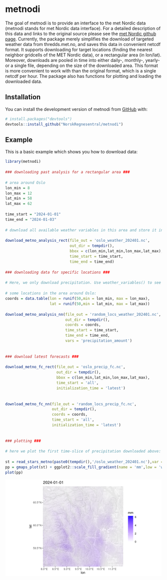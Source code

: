 
<!-- README.md is generated from README.Rmd. Please edit that file -->

# metnodi

<!-- badges: start -->
<!-- badges: end -->

The goal of metnodi is to provide an interface to the met Nordic data
(metnodi stands for met Nordic data interface). For a detailed
description of this data and links to the original source please see the
[met Nordic github page](https://github.com/metno/NWPdocs/wiki).
Currently, the package merely simplifies the download of targeted
weather data from thredds.met.no, and saves this data in convenient
netcdf format. It supports downloading for target locations (finding the
nearest neighbor gridcells of the MET Nordic data), or a rectangular
area (in lon/lat). Moreover, downloads are pooled in time into either
daily-, monthly-, yearly- or a single file, depending on the size of the
downloaded area. This format is more convenient to work with than the
original format, which is a single netcdf per hour. The package also has
functions for plotting and loading the downloaded data.

## Installation

You can install the development version of metnodi from
[GitHub](https://github.com/) with:

``` r
# install.packages("devtools")
devtools::install_github("NorskRegnesentral/metnodi")
```

## Example

This is a basic example which shows you how to download data:

``` r
library(metnodi)

### downloading past analysis for a rectangular area ###

# area around Oslo
lon_min = 8
lon_max = 12
lat_min = 58
lat_max = 62

time_start = "2024-01-01"
time_end = "2024-01-03"

# download all available weather variables in this area and store it in a temporary file:

download_metno_analysis_rect(file_out = 'oslo_weather_202401.nc', 
                             out_dir = tempdir(),
                             bbox = c(lon_min,lat_min,lon_max,lat_max),
                             time_start = time_start,
                             time_end = time_end)

### downloading data for specific locations ###

# Here, we only download precipitation. Use weather_variables() to see the names of all available weather variables 

# some locations in the area around Oslo:
coords = data.table(lon = runif(50,min = lon_min, max = lon_max),
                    lat = runif(50,min = lat_min, max = lat_max))

download_metno_analysis_nn(file_out = 'random_locs_weather_202401.nc', 
                           out_dir = tempdir(),
                           coords = coords,
                           time_start = time_start,
                           time_end = time_end,
                           vars = 'precipitation_amount')


### download latest forecasts ###

download_metno_fc_rect(file_out = 'oslo_precip_fc.nc', 
                       out_dir = tempdir(),
                       bbox = c(lon_min,lat_min,lon_max,lat_max),
                       time_start = 'all',
                       initialization_time = 'latest')


download_metno_fc_nn(file_out = 'random_locs_precip_fc.nc', 
                     out_dir = tempdir(),
                     coords = coords,
                     time_start = 'all',
                     initialization_time = 'latest')


### plotting ###

# here we plot the first time-slice of precipitation downloaded above:

st = read_stars_metno(paste0(tempdir(),'/oslo_weather_202401.nc'),var = 'precipitation_amount')
pp = gmaps_plot(st) + ggplot2::scale_fill_gradient(name = 'mm',low = 'white',high = 'blue')
plot(pp)
```

![](https://github.com/NorskRegnesentral/metnodi/blob/master/example_plot.png)

